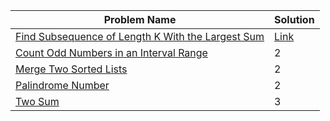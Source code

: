| Problem Name                                                                                                           | Solution |
|------------------------------------------------------------------------------------------------------------------------|-------------|
| [Find Subsequence of Length K With the Largest Sum](https://leetcode.com/problems/find-subsequence-of-length-k-with-the-largest-sum/) | [Link](https://leetcode.com/problems/two-sum/submissions/1105314958/)           |
| [Count Odd Numbers in an Interval Range](https://leetcode.com/problems/count-odd-numbers-in-an-interval-range/)         | 2           |
| [Merge Two Sorted Lists](https://leetcode.com/problems/merge-two-sorted-lists/)                                         | 2           |
| [Palindrome Number](https://leetcode.com/problems/palindrome-number/)                                                   | 2           |
| [Two Sum](https://leetcode.com/problems/two-sum/)                                                                       | 3           |
